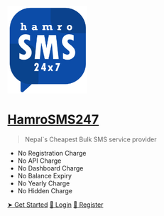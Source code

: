 

<img src="/images/logo-lg.png" alt="Hamrosms247" width="180"/>

# [ __HamroSMS247__ ](https://hamrosms247.com/)

> Nepal`s Cheapest Bulk SMS service provider

- No Registration Charge
- No API Charge
- No Dashboard Charge
- No Balance Expiry
- No Yearly Charge
- No Hidden Charge

[ ➤ Get Started](#main)
[ 🔑  Login](https://hamrosms247.com/login)
[ 📗 Register](https://hamrosms247.com/register)
